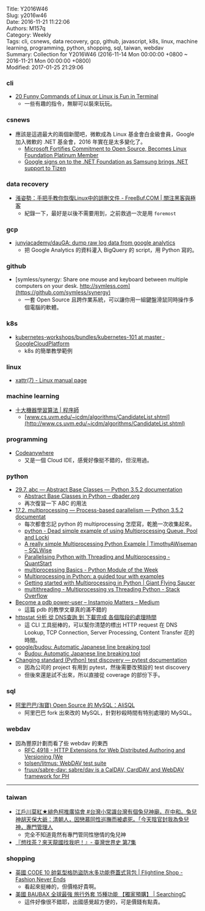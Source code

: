 Title: Y2016W46  
Slug: y2016w46  
Date: 2016-11-21 11:22:06  
Authors: M157q  
Category: Weekly  
Tags: cli, csnews, data recovery, gcp, github, javascript, k8s, linux, machine learning, programming, python, shopping, sql, taiwan, webdav  
Summary: Collection for Y2016W46 (2016-11-14 Mon 00:00:00 +0800 ~ 2016-11-21 Mon 00:00:00 +0800)  
Modified: 2017-01-25 21:29:06  
  
  
  
### cli  
  
+ [20 Funny Commands of Linux or Linux is Fun in Terminal](http://www.tecmint.com/20-funny-commands-of-linux-or-linux-is-fun-in-terminal/)  
    + 一些有趣的指令，無聊可以裝來玩玩。  
  
  
### csnews  
  
+ 應該是這週最大的兩個新聞吧，微軟成為 Linux 基金會白金級會員，Google 加入微軟的 .NET 基金會，2016 年實在是太多變化了。  
    + [Microsoft Fortifies Commitment to Open Source, Becomes Linux Foundation Platinum Member](https://www.linuxfoundation.org/announcements/microsoft-fortifies-commitment-to-open-source-becomes-linux-foundation-platinum)  
    + [Google signs on to the .NET Foundation as Samsung brings .NET support to Tizen](https://techcrunch.com/2016/11/16/google-signs-on-to-the-net-foundation-and-samsung-brings-net-support-to-tizen/)  
  
  
### data recovery  
  
+ [漲姿勢：手把手教你恢復Linux中的誤刪文件 - FreeBuf.COM | 關注黑客與極客](http://www.freebuf.com/sectool/119574.html)  
    + 紀錄一下，最好是以後不需要用到，之前救過一次是用 `foremost`  
  
  
### gcp  
  
+ [junyiacademy/dauGA: dump raw log data from google analytics](https://github.com/junyiacademy/dauGA)  
    + 把 Google Analytics 的資料灌入 BigQuery 的 script，用 Python 寫的。  
  
  
### github  
  
+ [symless/synergy: Share one mouse and keyboard between multiple computers on your desk. http://symless.com](https://github.com/symless/synergy)  
    + 一套 Open Source 且跨作業系統，可以讓你用一組鍵盤滑鼠同時操作多個電腦的軟體。  
  
  
### k8s  
  
+ [kubernetes-workshops/bundles/kubernetes-101 at master · GoogleCloudPlatform](https://github.com/GoogleCloudPlatform/kubernetes-workshops/tree/master/bundles/kubernetes-101)  
    + k8s 的簡單教學範例  
  
  
### linux  
  
+ [xattr(7) - Linux manual page](http://man7.org/linux/man-pages/man5/attr.5.html)  
  
  
### machine learning  
  
+ [十大機器學習算法 | 程序師](http://www.techug.com/machine-learning-top10-algorithms)  
    + [www.cs.uvm.edu/~icdm/algorithms/CandidateList.shtml](http://www.cs.uvm.edu/~icdm/algorithms/CandidateList.shtml)  
  
  
### programming  
  
+ [Codeanywhere](https://codeanywhere.com)  
    + 又是一個  Cloud IDE，感覺好像挺不錯的，但沒用過。  
  
  
### python  
  
+ [29.7. abc — Abstract Base Classes — Python 3.5.2 documentation](https://docs.python.org/3.5/library/abc.html)  
    + [Abstract Base Classes in Python – dbader.org](https://dbader.org/blog/abstract-base-classes-in-python)  
    + 再次復習一下 ABC 的用法  
+ [17.2. multiprocessing — Process-based parallelism — Python 3.5.2 documentat](http://docs.python.org/3/library/multiprocessing.html)  
    + 每次都會忘記 python 的 multiprocessing 怎麼寫，乾脆一次收集起來。  
    + [python - Dead simple example of using Multiprocessing Queue, Pool and Locki](http://stackoverflow.com/questions/20887555/dead-simple-example-of-using-multiprocessing-queue-pool-and-locking)  
    + [A really simple Multiprocessing Python Example | TimothyAWiseman – SQLWise](https://timothyawiseman.wordpress.com/2012/12/21/a-really-simple-multiprocessing-python-example/)  
    + [Parallelising Python with Threading and Multiprocessing - QuantStart](https://www.quantstart.com/articles/parallelising-python-with-threading-and-multiprocessing)  
    + [multiprocessing Basics - Python Module of the Week](http://pymotw.com/2/multiprocessing/basics.html)  
    + [Multiprocessing in Python: a guided tour with examples](http://www.davekuhlman.org/python_multiprocessing_01.html)  
    + [Getting started with Multiprocessing in Python | Giant Flying Saucer](http://www.giantflyingsaucer.com/blog/?p=4450)  
    + [multithreading - Multiprocessing vs Threading Python - Stack Overflow](http://stackoverflow.com/questions/3044580/multiprocessing-vs-threading-python)  
+ [Become a pdb power-user – Instamojo Matters – Medium](https://medium.com/instamojo-matters/become-a-pdb-power-user-e3fc4e2774b2)  
    + 這篇 pdb 的教學文章真的滿不錯的  
+ [httpstat 分析 從 DNS查詢 到 下載完成 各個階段的處理時間](https://blog.longwin.com.tw/2016/10/httpstat-log-dns-lookup-to-download-time-2016/)  
    + 這 CLI 工具挺棒的，可以幫你清楚的標出 HTTP request 在 DNS Lookup, TCP Connection, Server Processing, Content Transfer 花的時間。  
+ [google/budou: Automatic Japanese line breaking tool](https://github.com/google/budou)  
    + [Budou: Automatic Japanese line breaking tool](https://opensource.googleblog.com/2016/10/budou-automatic-japanese-line-breaking.html)  
+ [Changing standard (Python) test discovery — pytest documentation](http://doc.pytest.org/en/latest/example/pythoncollection.html)  
    + 因為公司的 project 有用到 pytest，然後需要改預設的 test discovery  
    + 但後來還是試不出來，所以直接從 coverage 的部份下手。  
  
  
### sql  
  
+ [阿里巴巴(淘寶) Open Source 的 MySQL：AliSQL](https://blog.longwin.com.tw/2016/10/alibaba-mysql-branch-open-source-alisql-2016/)  
    + 阿里巴巴 fork 出來改的 MySQL，針對秒殺時間有特別處理的 MySQL。  
  
  
### webdav  
  
+ 因為豐原計劃而看了些 webdav 的東西  
    + [RFC 4918 - HTTP Extensions for Web Distributed Authoring and Versioning (We](http://tools.ietf.org/html/rfc4918)  
    + [tolsen/litmus: WebDAV test suite](https://github.com/tolsen/litmus)  
    + [fruux/sabre-dav: sabre/dav is a CalDAV, CardDAV and WebDAV framework for PH](https://github.com/fruux/sabre-dav)  
  
  
---  
  
  
### taiwan  
  
+ [江戶川莫紅★緋色柯推廣協會 #台灣小常識台灣有個兔兒神廟，在中和。兔兒神胡天保大爺：清朝人，因戀慕同性巡撫而被處死。「今天陰官封我為兔兒神，專門管理人](http://www.plurk.com/m/p/ly0vkj)  
    + 完全不知道竟然有專門管同性戀情的兔兒神  
+ [『想找茶？來天龍國找我吧！』- 臺灣世界史 第7集](https://www.youtube.com/watch?v=fZXyRsbkLz0&list=PLwItru4bLdHyn4asw3Bu0hNfgyP6H-XUN&index=7)  
  
  
### shopping  
  
+ [英國 CODE 10 帥氣型格防盜防水多功能卷蓋式背包 | Flightline Shop - Fashion Never Ends](https://www.flightlineshop.com/%E5%95%86%E5%93%81/%e3%80%90flightline%e3%80%91%e8%8b%b1%e5%9c%8b-code-10-%e5%b8%a5%e6%b0%a3%e5%9e%8b%e6%a0%bc%e9%98%b2%e7%9b%9c%e9%98%b2%e6%b0%b4%e5%a4%9a%e5%8a%9f%e8%83%bd%e5%8d%b7%e8%93%8b%e5%bc%8f%e8%83%8c-2/)  
    + 看起來挺棒的，但價格好貴啊。  
+ [美國 BAUBAX 全球最強 旅行外套 15種功能 【獨家預購】 | SearchingC](http://searchingc.com/baubax/)  
    + 這件好像很不錯耶，出國感覺超方便的，可是價錢有點貴。  
